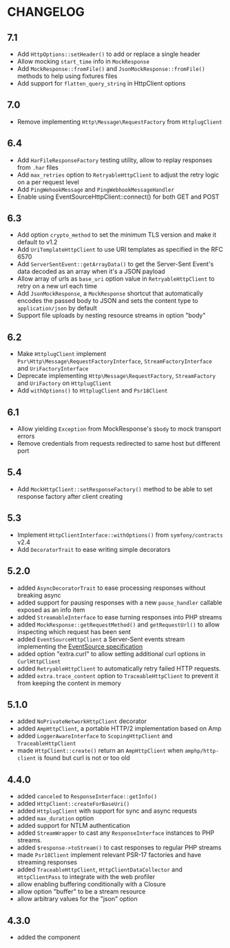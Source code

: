 CHANGELOG
=========

7.1
---

 * Add `HttpOptions::setHeader()` to add or replace a single header
 * Allow mocking `start_time` info in `MockResponse`
 * Add `MockResponse::fromFile()` and `JsonMockResponse::fromFile()` methods to help using fixtures files
 * Add support for `flatten_query_string` in HttpClient options

7.0
---

 * Remove implementing `Http\Message\RequestFactory` from `HttplugClient`

6.4
---

 * Add `HarFileResponseFactory` testing utility, allow to replay responses from `.har` files
 * Add `max_retries` option to `RetryableHttpClient` to adjust the retry logic on a per request level
 * Add `PingWehookMessage` and `PingWebhookMessageHandler`
 * Enable using EventSourceHttpClient::connect() for both GET and POST

6.3
---

 * Add option `crypto_method` to set the minimum TLS version and make it default to v1.2
 * Add `UriTemplateHttpClient` to use URI templates as specified in the RFC 6570
 * Add `ServerSentEvent::getArrayData()` to get the Server-Sent Event's data decoded as an array when it's a JSON payload
 * Allow array of urls as `base_uri` option value in `RetryableHttpClient` to retry on a new url each time
 * Add `JsonMockResponse`, a `MockResponse` shortcut that automatically encodes the passed body to JSON and sets the content type to `application/json` by default
 * Support file uploads by nesting resource streams in option "body"

6.2
---

 * Make `HttplugClient` implement `Psr\Http\Message\RequestFactoryInterface`, `StreamFactoryInterface` and `UriFactoryInterface`
 * Deprecate implementing `Http\Message\RequestFactory`, `StreamFactory` and `UriFactory` on `HttplugClient`
 * Add `withOptions()` to `HttplugClient` and `Psr18Client`

6.1
---

 * Allow yielding `Exception` from MockResponse's `$body` to mock transport errors
 * Remove credentials from requests redirected to same host but different port

5.4
---

 * Add `MockHttpClient::setResponseFactory()` method to be able to set response factory after client creating

5.3
---

 * Implement `HttpClientInterface::withOptions()` from `symfony/contracts` v2.4
 * Add `DecoratorTrait` to ease writing simple decorators

5.2.0
-----

 * added `AsyncDecoratorTrait` to ease processing responses without breaking async
 * added support for pausing responses with a new `pause_handler` callable exposed as an info item
 * added `StreamableInterface` to ease turning responses into PHP streams
 * added `MockResponse::getRequestMethod()` and `getRequestUrl()` to allow inspecting which request has been sent
 * added `EventSourceHttpClient` a Server-Sent events stream implementing the [EventSource specification](https://www.w3.org/TR/eventsource/#eventsource)
 * added option "extra.curl" to allow setting additional curl options in `CurlHttpClient`
 * added `RetryableHttpClient` to automatically retry failed HTTP requests.
 * added `extra.trace_content` option to `TraceableHttpClient` to prevent it from keeping the content in memory

5.1.0
-----

 * added `NoPrivateNetworkHttpClient` decorator
 * added `AmpHttpClient`, a portable HTTP/2 implementation based on Amp
 * added `LoggerAwareInterface` to `ScopingHttpClient` and `TraceableHttpClient`
 * made `HttpClient::create()` return an `AmpHttpClient` when `amphp/http-client` is found but curl is not or too old

4.4.0
-----

 * added `canceled` to `ResponseInterface::getInfo()`
 * added `HttpClient::createForBaseUri()`
 * added `HttplugClient` with support for sync and async requests
 * added `max_duration` option
 * added support for NTLM authentication
 * added `StreamWrapper` to cast any `ResponseInterface` instances to PHP streams.
 * added `$response->toStream()` to cast responses to regular PHP streams
 * made `Psr18Client` implement relevant PSR-17 factories and have streaming responses
 * added `TraceableHttpClient`, `HttpClientDataCollector` and `HttpClientPass` to integrate with the web profiler
 * allow enabling buffering conditionally with a Closure
 * allow option "buffer" to be a stream resource
 * allow arbitrary values for the "json" option

4.3.0
-----

 * added the component
